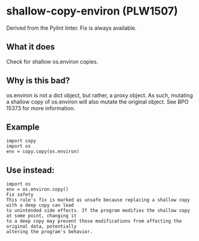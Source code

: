 # shallow-copy-environ (PLW1507)
Derived from the Pylint linter.
Fix is always available.
## What it does
Check for shallow os.environ copies.
## Why is this bad?
os.environ is not a dict object, but rather, a proxy object. As such, mutating a shallow
copy of os.environ will also mutate the original object.
See BPO 15373 for more information.
## Example
```
import copy
import os
env = copy.copy(os.environ)
```
## Use instead:
```
import os
env = os.environ.copy()
Fix safety
This rule's fix is marked as unsafe because replacing a shallow copy with a deep copy can lead
to unintended side effects. If the program modifies the shallow copy at some point, changing it
to a deep copy may prevent those modifications from affecting the original data, potentially
altering the program's behavior.
```